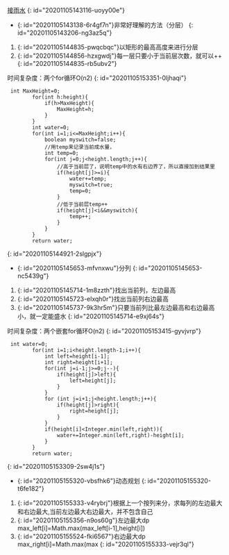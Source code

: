 [接雨水](https://leetcode-cn.com/problems/trapping-rain-water/)
{: id="20201105143116-uoyy00e"}

* {: id="20201105143138-6r4gf7n"}非常好理解的方法（分层）
{: id="20201105143206-ng3az5q"}

1. {: id="20201105144835-pwqcbqc"}以矩形的最高高度来进行分层
2. {: id="20201105144856-hzxgwdj"}每一层只要小于当前层次数，就可以++
{: id="20201105144835-rb5ubv2"}

时间复杂度：两个for循环O(n2)
{: id="20201105153351-0ljhaqi"}

```
 int MaxHeight=0;
        for(int h:height){
            if(h>MaxHeight){
                MaxHeight=h;
            }
        }
        int water=0;
        for(int i=1;i<=MaxHeight;i++){
            boolean myswitch=false;
            //用temp来记录当前成水量，
            int temp=0;
            for(int j=0;j<height.length;j++){
                //高于当前层了，说明temp中的水有右边界了，所以直接加到结果里
                if(height[j]>=i){
                    water+=temp;
                    myswitch=true;
                    temp=0;
                }
                //低于当前层temp++
                if(height[j]<i&&myswitch){
                    temp++;
                }
            }
        }
        return water;
```
{: id="20201105144921-2slgpjx"}

* {: id="20201105145653-mfvnxwu"}分列
{: id="20201105145653-nc5439g"}

1. {: id="20201105145714-1m8zzth"}找出当前列，左边最高
2. {: id="20201105145723-elxqh0r"}找出当前列右边最高
3. {: id="20201105145737-9k3hr5m"}只要当前列比最左边最高和右边最高小，就一定能盛水
{: id="20201105145714-e9xj64s"}

时间复杂度：两个嵌套for循环O(n2)
{: id="20201105153415-gyvjvrp"}

```
 int water=0;
        for(int i=1;i<height.length-1;i++){
            int left=height[i-1];
            int right=height[i+1];
            for(int j=i-1;j>=0;j--){
                if(height[j]>left){
                    left=height[j];
                }
            }
            for (int j=i+1;j<height.length;j++){
                if(height[j]>right){
                    right=height[j];
                }
            }
            if(height[i]<Integer.min(left,right)){
                water+=Integer.min(left,right)-height[i];
            }
        }
        return water;
```
{: id="20201105153309-2sw4j1s"}

* {: id="20201105155320-vbsfhk6"}动态规划
{: id="20201105155320-t6fe182"}

1. {: id="20201105155333-v4rybrj"}根据上一个按列来分，求每列的左边最大和右边最大,当前左边最大右边最大，并不包含自己
2. {: id="20201105155356-n9os60g"}左边最大dp max_left[i]=Math.max(max_left[i-1],height[i])
3. {: id="20201105155524-fki6567"}右边最大dp max_right[i]=Math.max(max
{: id="20201105155333-vejr3ql"}
